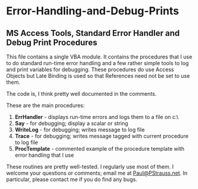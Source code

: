 # Error-Handling-and-Debug-Prints
## MS Access Tools, Standard Error Handler and Debug Print Procedures

This file contains a single VBA module. It contains the procedures that I use to do standard run-time error handling and a few rather simple tools to log and print variables for debugging. These procedures do use Access Objects but Late Binding is used so that References need not be set to use them.

The code is, I think pretty well documented in the comments.

These are the main procedures:
1. **ErrHandler** - displays run-time errors and logs them to a file on c:\
1. **Say** - for debugging; display a scalar or string
1. **WriteLog** - for debugging; writes message to log file
1. **Trace** - for debugging; writes message tagged with current procedure to log file
1. **ProcTemplate** - commented example of the procedure template with error handling that I use

These routines are pretty well-tested. I regularly use most of them. I welcome your questions or comments; email me at Paul@PStrauss.net. In particular, please contact me if you do find any bugs.
